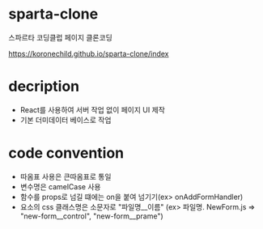 # sparta-clone
스파르타 코딩클럽 페이지 클론코딩 

https://koronechild.github.io/sparta-clone/index


# decription
- React를 사용하여 서버 작업 없이 페이지 UI 제작
- 기본 더미데이터 베이스로 작업 

# code convention
- 따옴표 사용은 큰따옴표로 통일
- 변수명은 camelCase 사용
- 함수를 props로 넘길 떄에는 on을 붙여 넘기기(ex> onAddFormHandler)
- 요소의 css 클래스명은 소문자로 "파일명__이름" (ex> 파일명. NewForm.js => "new-form__control", "new-form__prame")

